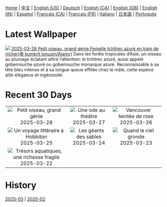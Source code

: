 [Home](../README.md) | [中文](zh-CN.md) | [English (US)](en-US.md) | [Deutsch](de-DE.md) | [English (CA)](en-CA.md) | [English (GB)](en-GB.md) | [English (IN)](en-IN.md) | [Español](es-ES.md) | [Français (CA)](fr-CA.md) | [Français (FR)](fr-FR.md) | [Italiano](it-IT.md) | [日本語](ja-JP.md) | [Português](pt-BR.md)

# Latest Wallpaper
![](https://www.bing.com/th?id=OHR.NestingMonarch_FR-CA7537769339_UHD.jpg)
[2025-03-28 Petit oiseau, grand génie Femelle tchitrec azuré en train de nicher(© komkrit tonusin/Alamy)](https://www.bing.com/th?id=OHR.NestingMonarch_FR-CA7537769339_UHD.jpg)
Dans les forêts tropicales d’Asie, un oiseau au plumage éclatant attire l’attention: le tchitrec azuré, aussi appelé gobemouche azuré ou gobemouche monarque azuré. Reconnaissable à sa tête bleu intense et à sa longue queue effilée chez le mâle, cette espèce allie élégance et ingéniosité.

# Recent 30 Days
|  |  |  |
|:---:|:---:|:---:|
| ![](https://www.bing.com/th?id=OHR.NestingMonarch_FR-CA7537769339_400x240.jpg "Petit oiseau, grand génie") 2025-03-28 | ![](https://www.bing.com/th?id=OHR.OdeonAthens_FR-CA8874855369_400x240.jpg "Une ode au théâtre") 2025-03-27 | ![](https://www.bing.com/th?id=OHR.Cherry25Blossom_FR-CA8168272462_400x240.jpg "Vancouver teintée de rose") 2025-03-26 |
| ![](https://www.bing.com/th?id=OHR.HobbitHole_FR-CA8203213295_400x240.jpg "Un voyage littéraire à Hobbiton") 2025-03-25 | ![](https://www.bing.com/th?id=OHR.ElephantGrass_FR-CA8064485353_400x240.jpg "Les géants des sables") 2025-03-24 | ![](https://www.bing.com/th?id=OHR.NebraskaStorm_FR-CA7356220380_400x240.jpg "Quand le ciel gronde") 2025-03-23 |
| ![](https://www.bing.com/th?id=OHR.CenoteLilies_FR-CA7140965973_400x240.jpg "Trésors aquatiques, une richesse fragile") 2025-03-22 |  |  |

# History
[2025-03](../archives/wallpaper/fr-CA/w_2025_03.md) | [2025-02](../archives/wallpaper/fr-CA/w_2025_02.md)
